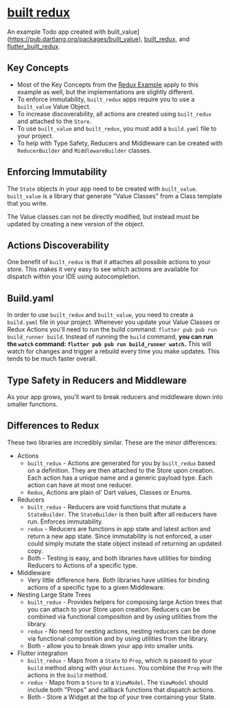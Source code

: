 # [built redux](https://github.com/brianegan/flutter_architecture_samples/tree/master/built_redux)

An example Todo app created with built_value](https://pub.dartlang.org/packages/built_value), [built_redux](https://pub.dartlang.org/packages/built_redux), and [flutter_built_redux](https://pub.dartlang.org/packages/flutter_built_redux).

## Key Concepts

  * Most of the Key Concepts from the [Redux Example](../redux) apply to this example as well, but the implementations are slightly different.
  * To enforce immutability, `built_redux` apps require you to use a `built_value` Value Object.
  * To increase discoverability, all actions are created using `built_redux` and attached to the `Store`.
  * To use `built_value` and `built_redux`, you must add a `build.yaml` file to your project.
  * To help with Type Safety, Reducers and Middleware can be created with `ReducerBuilder` and `MiddlewareBuilder` classes.

## Enforcing Immutability

The `State` objects in your app need to be created with `built_value`. `built_value` is a library that generate "Value Classes" from a Class template that you write.

The Value classes can not be directly modified, but instead must be updated by creating a new version of the object.

## Actions Discoverability

One benefit of `built_redux` is that it attaches all possible actions to your store. This makes it very easy to see which actions are available for dispatch within your IDE using autocompletion.

## Build.yaml

In order to use `built_redux` and `built_value`, you need to create a `build.yaml` file in your project. Whenever you update your Value Classes or Redux Actions you'll need to run the build command: `flutter pub pub run build_runner build`. Instead of running the `build` command, **you can run the `watch` command: `flutter pub pub run build_runner watch`.** This will watch for changes and trigger a rebuild every time you make updates. This tends to be much faster overall.

## Type Safety in Reducers and Middleware

As your app grows, you'll want to break reducers and middleware down into smaller functions.

## Differences to Redux

These two libraries are incredibly similar. These are the minor differences:

  * Actions
    - `built_redux` - Actions are generated for you by `built_redux` based on a definition. They are then attached to the Store upon creation. Each action has a unique name and a generic payload type. Each action can have at most one reducer.
    - `Redux`, Actions are plain ol' Dart values, Classes or Enums.
  * Reducers
    - `built_redux` - Reducers are void functions that mutate a `StateBuilder`. The `StateBuilder` is then built after all reducers have run. Enforces immutability.
    - `redux` - Reducers are functions in app state and latest action and return a new app state. Since immutability is not enforced, a user could simply mutate the state object instead of returning an updated copy.
    - Both - Testing is easy, and both libraries have utilities for binding Reducers to Actions of a specific type. 
  * Middleware
    - Very little difference here. Both libraries have utilities for binding actions of a specific type to a given Middleware.
  * Nesting Large State Trees
    - `built_redux` - Provides helpers for composing large Action trees that you can attach to your Store upon creation. Reducers can be combined via functional composition and by using utilities from the library.
    - `redux` - No need for nesting actions, nesting reducers can be done via functional composition and by using utilities from the library.
    - Both - allow you to break down your app into smaller units.
  * Flutter integration
    - `built_redux` - Maps from a `State` to `Prop`, which is passed to your `build` method along with your `Actions`. You combine the `Prop` wih the actions in the `build` method.
    - `redux` - Maps from a `Store` to a `ViewModel`. The `ViewModel` should include both "Props" and callback functions that dispatch actions.
    - Both - Store a Widget at the top of your tree containing your State. 
